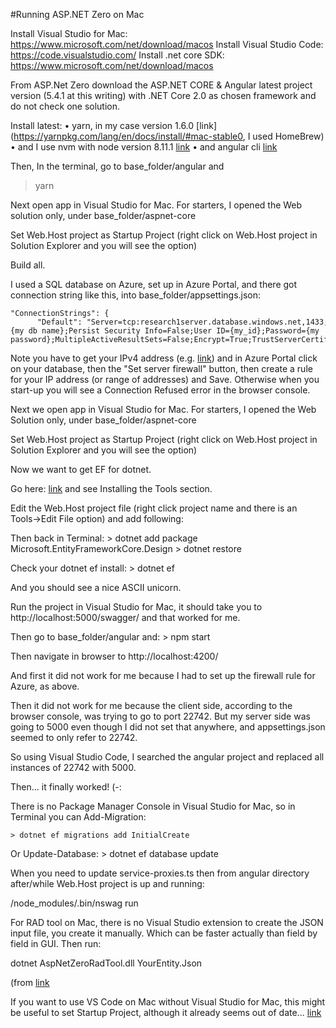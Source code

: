 #Running ASP.NET Zero on Mac

Install Visual Studio for Mac: https://www.microsoft.com/net/download/macos
Install Visual Studio Code: https://code.visualstudio.com/
Install .net core SDK: https://www.microsoft.com/net/download/macos

From ASP.Net Zero download the ASP.NET CORE & Angular latest project version (5.4.1 at this writing) with .NET Core 2.0 as chosen framework and do not check one solution.

Install latest:
	•  yarn, in my case version 1.6.0  [link](https://yarnpkg.com/lang/en/docs/install/#mac-stable0, I used HomeBrew)
	• and I use nvm with node version 8.11.1  [link](https://github.com/creationix/nvm)
	• and angular cli [link](https://cli.angular.io/)
  
Then, In the terminal, go to base_folder/angular and 
> yarn

Next open app in Visual Studio for Mac.  For starters, I opened the Web solution only, under base_folder/aspnet-core

Set Web.Host project as Startup Project (right click on Web.Host project in Solution Explorer and you will see the option)

Build all.

I used a SQL database on Azure, set up in Azure Portal, and there got connection string like this, into base_folder/appsettings.json:  

	"ConnectionStrings": {
	      "Default": "Server=tcp:research1server.database.windows.net,1433;Initial Catalog={my db name};Persist Security Info=False;User ID={my_id};Password={my password};MultipleActiveResultSets=False;Encrypt=True;TrustServerCertificate=False;Connection Timeout=30;"}, 
	
Note you have to get your IPv4 address (e.g. [link](https://www.whatismyip.com/)) and in Azure Portal  click on your database, then the "Set server firewall" button, then create a rule for your IP address (or range of addresses) and Save.  Otherwise when you start-up you will see a Connection Refused error in the browser console.

Next we open app in Visual Studio for Mac.  For starters, I opened the Web Solution only, under base_folder/aspnet-core

Set Web.Host project as Startup Project (right click on Web.Host project in Solution Explorer and you will see the option)

Now we want to get EF for dotnet. 

Go here:  [link](https://docs.microsoft.com/en-us/ef/core/miscellaneous/cli/dotnet) and see Installing the Tools section. 

Edit the Web.Host project file (right click project name and there is an Tools->Edit File option) and add following:  
	<ItemGroup> <DotNetCliToolReference Include="Microsoft.EntityFrameworkCore.Tools.DotNet" Version="2.0.0" /> </ItemGroup>
	
Then back in Terminal:
	> dotnet add package Microsoft.EntityFrameworkCore.Design 
	> dotnet restore

Check your dotnet ef install:
	> dotnet ef

And you should see a nice ASCII unicorn.


Run the project in Visual Studio for Mac, it should take you to http://localhost:5000/swagger/ and that worked for me.

Then go to base_folder/angular and:
	> npm start
	
Then navigate in browser to http://localhost:4200/

And first it did not work for me because I had to set up the firewall rule for Azure, as above.

Then it did not work for me because the client side, according to the browser console, was trying to go to port 22742.  But my server side was going to 5000 even though I did not set that anywhere, and appsettings.json seemed to only refer to 22742.

So using Visual Studio Code, I searched the angular project and replaced all instances of 22742 with 5000.

Then… it finally worked!  (-:

There is no Package Manager Console in Visual Studio for Mac, so in Terminal you can Add-Migration:

	> dotnet ef migrations add InitialCreate

Or Update-Database:
	> dotnet ef database update
	
When you need to update service-proxies.ts then from angular directory after/while Web.Host project is up and running:

/node_modules/.bin/nswag run


For RAD tool on Mac, there is no Visual Studio extension to create the JSON input file, you create it manually. Which can be faster actually than field by field in GUI. Then run:

dotnet AspNetZeroRadTool.dll YourEntity.Json

(from [link](https://aspnetzero.com/Documents/Development-Guide-Rad-Tool-Mac-Linux)



If you want to use VS Code on Mac without Visual Studio for Mac, this might be useful to set Startup Project, although it already seems out of date...
  [link](https://stackoverflow.com/questions/46705521/how-do-i-designate-a-startup-project-in-vs-code)
